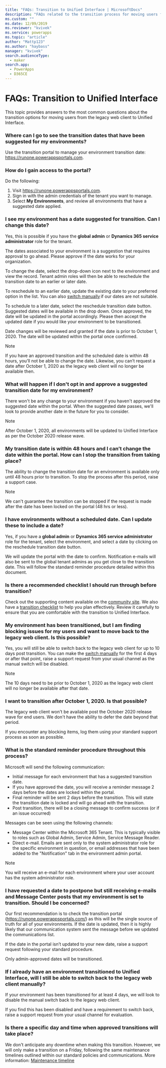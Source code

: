 ```yaml
---
title: "FAQs: Transition to Unified Interface | MicrosoftDocs"
description: "FAQs related to the transition process for moving users from the legacy web client to Unified Interface."
ms.custom: ""
ms.date: 12/09/2019
ms.reviewer: "kvivek"
ms.service: powerapps
ms.topic: "article"
author: "Mattp123"
ms.author: "haybass"
manager: "kvivek"
search.audienceType: 
  - maker
search.app: 
  - PowerApps
  - D365CE
---
```


# FAQs: Transition to Unified Interface

This topic provides answers to the most common questions about the transition options for moving users from the legacy web client to Unified Interface.

### Where can I go to see the transition dates that have been suggested for my environments? 

Use the transition portal to manage your environment transition date: <https://runone.powerappsportals.com>.

### How do I gain access to the portal?

Do the following:
1. Visit <https://runone.powerappsportals.com>.
2. Sign in with the admin credentials of the tenant you want to manage.
3. Select **My Environments**, and review all environments that have a suggested date applied.

### I see my environment has a date suggested for transition. Can I change this date?

Yes, this is possible if you have the **global admin** or **Dynamics 365 service administrator** role for the tenant. 

The dates associated to your environment is a suggestion that requires approval to go ahead. Please approve if the date works for your organization.  

To change the date, select the drop-down icon next to the environment and view the record. Tenant admin roles will then be able to reschedule the transition date to an earlier or later date.

To reschedule to an earlier date, update the existing date to your preferred option in the list. You can also [switch manually](transition-web-app.md) if our dates are not suitable. 
 
To schedule to a later date, select the reschedule transition date button. Suggested dates will be available in the drop down. Once approved, the date will be updated in the portal accordingly. Please then accept the updated date if you would like your environment to be transitioned. 
 
Date changes will be reviewed and granted if the date is prior to October 1, 2020. The date will be updated within the portal once confirmed. 

> [!NOTE]
> If you have an approved transition and the scheduled date is within 48 hours, you’ll not be able to change the date. Likewise, you can’t request a date after October 1, 2020 as the legacy web client will no longer be available then.

### What will happen if I don't opt in and approve a suggested transition date for my environment?

There won't be any change to your environment if you haven't approved the suggested date within the portal. When the suggested date passes, we'll look to provide another date in the future for you to consider.  
 
> [!NOTE]
> After October 1, 2020, all environments will be updated to Unified Interface as per the October 2020 release wave.

### My transition date is within 48 hours and I can’t change the date within the portal. How can I stop the transition from taking place?

The ability to change the transition date for an environment is available only until 48 hours prior to transition. To stop the process after this period, raise a support case. 

> [!NOTE]
> We can't guarantee the transition can be stopped if the request is made after the date has been locked on the portal (48 hrs or less).

### I have environments without a scheduled date. Can I update these to include a date?

Yes, if you have a **global admin** or **Dynamics 365 service administrator** role for the tenant, select the environment, and select a date by clicking on the reschedule transition date button.

We will update the portal with the date to confirm. Notification e-mails will also be sent to the global tenant admins as you get close to the transition date. This will follow the standard reminder procedure detailed within this document.

### Is there a recommended checklist I should run through before transition?

Check out the supporting content available on the [community site](https://community.dynamics.com/365/unified-interface/). We also have a [transition checklist](https://aka.ms/UIChecklist) to help you plan effectively. Review it carefully to ensure that you are comfortable with the transition to Unified Interface.

### My environment has been transitioned, but I am finding blocking issues for my users and want to move back to the legacy web client. Is this possible?

Yes, you will still be able to switch back to the legacy web client for up to 10 days post transition. You can make the [switch manually](https://docs.microsoft.com/power-platform/admin/enable-unified-interface-only) for the first 4 days or after that point, raise a support request from your usual channel as the manual switch will be disabled. 

> [!NOTE]
> The 10 days need to be prior to October 1, 2020 as the legacy web client will no longer be available after that date.

### I want to transition after October 1, 2020. Is that possible?

The legacy web client won't be available post the October 2020 release wave for end users. We don't have the ability to defer the date beyond that period.

If you encounter any blocking items, log them using your standard support process as soon as possible.

### What is the standard reminder procedure throughout this process?

Microsoft will send the following communication:

-	Initial message for each environment that has a suggested transition date.
-	If you have approved the date, you will receive a reminder message 2 days before the dates are locked within the portal. 
-	Final reminder will be sent 2 days before the transition. This will state the transition date is locked and will go ahead with the transition.
-	Post transition, there will be a closing message to confirm success (or if an issue occurred)

Messages can be seen using the following channels:
-	Message Center within the Microsoft 365 Tenant. This is typically visible to roles such as Global Admin, Service Admin, Service Message Reader.
-	Direct e-mail.  Emails are sent only to the system administrator role for the specific environment in question, or email addresses that have been added to the "Notification" tab in the environment admin portal.

> [!NOTE]
> You will receive an e-mail for each environment where your user account has the system administrator role.

### I have requested a date to postpone but still receiving e-mails and Message Center posts that my environment is set to transition. Should I be concerned?

Our first recommendation is to check the transition portal (<https://runone.powerappsportals.com/>) as this will be the single source of truth for all of your environments. If the date is updated, then it is highly likely that our communication system sent the message before we updated the communications list. 

If the date in the portal isn’t updated to your new date, raise a support request following your standard procedure.

Only admin-approved dates will be transitioned. 

### If I already have an environment transitioned to Unified Interface, will I still be able to switch back to the legacy web client manually?

If your environment has been transitioned for at least 4 days, we will look to disable the manual switch back to the legacy web client. 

If you find this has been disabled and have a requirement to switch back, raise a support request from your usual channel for evaluation.

### Is there a specific day and time when approved transitions will take place? 

We don't anticipate any downtime when making this transition. However, we will only make a transition on a Friday, following the same maintenance timelines outlined within our standard policies and communications. More information: [Maintenance timeline
](https://docs.microsoft.com/power-platform/admin/policies-communications#maintenance-timeline)




